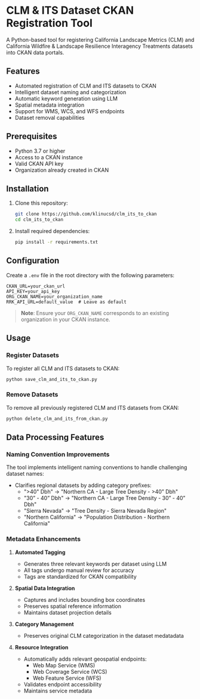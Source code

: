 # CLM & ITS Dataset CKAN Registration Tool

A Python-based tool for registering California Landscape Metrics (CLM) and California Wildfire & Landscape Resilience Interagency Treatments datasets into CKAN data portals.

## Features

- Automated registration of CLM and ITS datasets to CKAN
- Intelligent dataset naming and categorization
- Automatic keyword generation using LLM
- Spatial metadata integration
- Support for WMS, WCS, and WFS endpoints
- Dataset removal capabilities

## Prerequisites

- Python 3.7 or higher
- Access to a CKAN instance
- Valid CKAN API key
- Organization already created in CKAN

## Installation

1. Clone this repository:
   ```bash
   git clone https://github.com/klinucsd/clm_its_to_ckan
   cd clm_its_to_ckan
   ```

2. Install required dependencies:
   ```bash
   pip install -r requirements.txt
   ```

## Configuration

Create a `.env` file in the root directory with the following parameters:

```env
CKAN_URL=your_ckan_url
API_KEY=your_api_key
ORG_CKAN_NAME=your_organization_name
RRK_API_URL=default_value  # Leave as default
```

> **Note**: Ensure your `ORG_CKAN_NAME` corresponds to an existing organization in your CKAN instance.

## Usage

### Register Datasets

To register all CLM and ITS datasets to CKAN:

```bash
python save_clm_and_its_to_ckan.py
```

### Remove Datasets

To remove all previously registered CLM and ITS datasets from CKAN:

```bash
python delete_clm_and_its_from_ckan.py
```

## Data Processing Features

### Naming Convention Improvements

The tool implements intelligent naming conventions to handle challenging dataset names:

- Clarifies regional datasets by adding category prefixes:
  - ">40" Dbh" → "Northern CA - Large Tree Density - >40” Dbh"
  - "30” - 40” Dbh" → "Northern CA - Large Tree Density - 30” - 40” Dbh"
  - "Sierra Nevada" → "Tree Density - Sierra Nevada Region"
  - "Northern California" → "Population Distribution - Northern California"

### Metadata Enhancements

1. **Automated Tagging**
   - Generates three relevant keywords per dataset using LLM
   - All tags undergo manual review for accuracy
   - Tags are standardized for CKAN compatibility

2. **Spatial Data Integration**
   - Captures and includes bounding box coordinates
   - Preserves spatial reference information
   - Maintains dataset projection details

3. **Category Management**
   - Preserves original CLM categorization in the dataset medatadata

4. **Resource Integration**
   - Automatically adds relevant geospatial endpoints:
     - Web Map Service (WMS)
     - Web Coverage Service (WCS)
     - Web Feature Service (WFS)
   - Validates endpoint accessibility
   - Maintains service metadata


